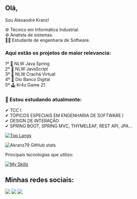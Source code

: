 
## Olá, 
Sou Alexandre Kranz!

⚙ Técnico em Informática Industrial. <br>
⚙ Analista de sistemas. <br>
👨‍🎓 Estudante de engenharia de Software. <br>

### Aqui estão os projetos de maior relevancia:

1º [💊](https://github.com/akranz79/nlw-expert-java) NLW Java Spring <br>
2º [💊](https://github.com/akranz79/nlw-html-css-expert) NLW JavaScript <br>
3º [💊](https://github.com/akranz79/cracha-nlw) NLW Crachá Virtual <br>
4º [💊](https://github.com/akranz79/dio-desafio-bancodigital) Dio Banco Digital <br>
5º [🕹](https://github.com/akranz79/vinteUm) Kr4z Game 21 <br>
  
### 🌱 Estou estudando atualmente:<p>
✔ TCC I <br>
✔ TÓPICOS ESPECIAIS EM ENGENHARIA DE SOFTWARE I <br>
✔ DESIGN DE INTERAÇÃO <br>
✔ SPRING BOOT, SPRING MVC, THYMELEAF, REST API, JPA... <br>

<p>

[![Top Langs](https://github-readme-stats.vercel.app/api/top-langs/?username=akranz79&layout=donut&theme=chartreuse-dark)](https://github.com/akranz79/github-readme-stats)
<p>
  
![Akranz79 GitHub stats](https://github-readme-stats.vercel.app/api?username=akranz79&theme=chartreuse-dark&show_icons=true)
<p>

  
Principais tecnologias que utilizo: 
<p>

[![My Skills](https://skillicons.dev/icons?i=java,spring,php,laravel,mysql,postgres,py,html,css,javascript,linux&theme=dark)](https://skillicons.dev)

## Minhas redes sociais:
<div>
  <a href="https://www.linkedin.com/in/akranz" target="_blank"><img src="https://img.shields.io/badge/-LinkedIn-%230077B5?style=for-the-badge&logo=linkedin&logoColor=white" target="_blank"></a> 
  <a href="https://instagram.com/alexandre.kranz" target="_blank"><img src="https://img.shields.io/badge/-Instagram-%23E4405F?style=for-the-badge&logo=instagram&logoColor=white" target="_blank"></a>
  <a href="https://www.youtube.com/@alexandrekranz" target="_blank"><img src="https://img.shields.io/badge/-youtube-FF0000?style=for-the-badge&logo=youtube&logoColor=white" target="_blank"></a>
</div>
